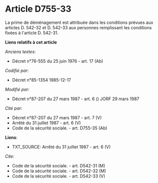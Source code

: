 # Article D755-33

La prime de déménagement est attribuée dans les conditions prévues aux articles D. 542-32 et D. 542-33 aux personnes
remplissant les conditions fixées à l'article D. 542-31.

**Liens relatifs à cet article**

_Anciens textes_:

  - Décret n°76-555 du 25 juin 1976 - art. 17 (Ab)

_Codifié par_:

  - Décret n°85-1354 1985-12-17

_Modifié par_:

  - Décret n°87-207 du 27 mars 1987 - art. 6 () JORF 29 mars 1987

_Cité par_:

  - Décret n°87-207 du 27 mars 1987 - art. 7 (V)
  - Arrêté du 31 juillet 1987 - art. 6 (V)
  - Code de la sécurité sociale. - art. D755-35 (Ab)

**Liens**:

  - TXT_SOURCE: Arrêté du 31 juillet 1987 - art. 6 (V)

_Cite_:

  - Code de la sécurité sociale. - art. D542-31 (M)
  - Code de la sécurité sociale. - art. D542-32 (M)
  - Code de la sécurité sociale. - art. D542-33 (V)
